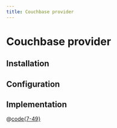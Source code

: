 ```yaml
---
title: Couchbase provider
---
```


# Couchbase provider

## Installation

## Configuration

## Implementation

@[code{7-49}](../../packages/strapi-provider-rest-cache-couchbase/lib/CouchbaseCacheProvider.js)
